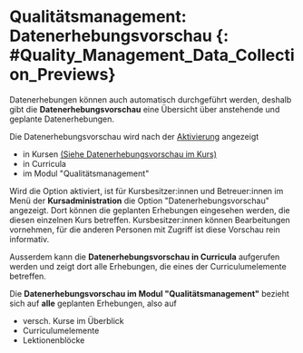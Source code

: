 # Qualitätsmanagement: Datenerhebungsvorschau {: #Quality_Management_Data_Collection_Previews}


Datenerhebungen können auch automatisch durchgeführt werden, deshalb gibt die **Datenerhebungsvorschau** eine Übersicht über anstehende und geplante Datenerhebungen.

Die Datenerhebungsvorschau wird nach der [Aktivierung](../../manual_admin/administration/Modules_Quality_Management.de.md) angezeigt

* in Kursen [(Siehe Datenerhebungsvorschau im Kurs)](../learningresources/Data_Collection_Previews.de.md)
* in Curricula
* im Modul "Qualitätsmanagement"


Wird die Option aktiviert, ist für Kursbesitzer:innen und Betreuer:innen im Menü der **Kursadministration** die Option "Datenerhebungsvorschau" angezeigt. Dort können die geplanten Erhebungen eingesehen werden, die diesen einzelnen Kurs betreffen. Kursbesitzer:innen können Bearbeitungen vornehmen, für die anderen Personen mit Zugriff ist diese Vorschau rein informativ.

Ausserdem kann die **Datenerhebungsvorschau in Curricula** aufgerufen werden und zeigt dort alle Erhebungen, die eines der Curriculumelemente betreffen.

Die **Datenerhebungsvorschau im Modul "Qualitätsmanagement"** bezieht sich auf **alle** geplanten Erhebungen, also auf

* versch. Kurse im Überblick
* Curriculumelemente
* Lektionenblöcke

